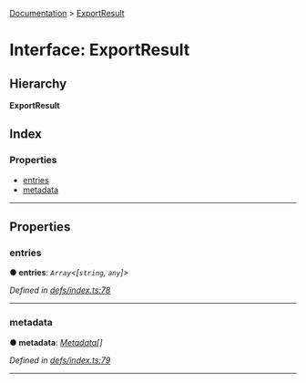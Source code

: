 [Documentation](../README.md) > [ExportResult](../interfaces/exportresult.md)

# Interface: ExportResult

## Hierarchy

**ExportResult**

## Index

### Properties

* [entries](exportresult.md#entries)
* [metadata](exportresult.md#metadata)

---

## Properties

<a id="entries"></a>

###  entries

**● entries**: *`Array`<[`string`, `any`]>*

*Defined in [defs/index.ts:78](https://github.com/badbatch/cachemap/blob/1fafbca/packages/core/src/defs/index.ts#L78)*

___
<a id="metadata"></a>

###  metadata

**● metadata**: *[Metadata](metadata.md)[]*

*Defined in [defs/index.ts:79](https://github.com/badbatch/cachemap/blob/1fafbca/packages/core/src/defs/index.ts#L79)*

___

